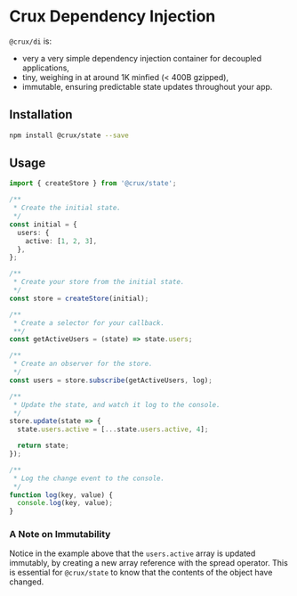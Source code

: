 # Crux Dependency Injection

`@crux/di` is:

- very a very simple dependency injection container for decoupled applications,
- tiny, weighing in at around 1K minfied (< 400B gzipped),
- immutable, ensuring predictable state updates throughout your app.

## Installation

```bash
npm install @crux/state --save
```

## Usage

```ts
import { createStore } from '@crux/state';

/**
 * Create the initial state.
 */
const initial = {
  users: {
    active: [1, 2, 3],
  },
};

/**
 * Create your store from the initial state.
 */
const store = createStore(initial);

/**
 * Create a selector for your callback.
 **/
const getActiveUsers = (state) => state.users;

/**
 * Create an observer for the store.
 */
const users = store.subscribe(getActiveUsers, log);

/**
 * Update the state, and watch it log to the console.
 */
store.update(state => {
  state.users.active = [...state.users.active, 4];

  return state;
});

/**
 * Log the change event to the console.
 */
function log(key, value) {
  console.log(key, value);
}
```

### A Note on Immutability

Notice in the example above that the `users.active` array is updated immutably, by creating a new array reference with the spread operator. This is essential for `@crux/state` to know that the contents of the object have changed.

